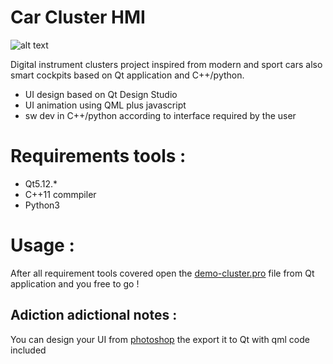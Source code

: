 # Car Cluster HMI

![alt text](https://github.com/afondiel/car-cluster-hmi/blob/master/demo/dashboards_new_.png?raw=true)

Digital instrument clusters project inspired from modern and sport cars also smart cockpits based on Qt application and C++/python.
- UI design based on Qt Design Studio
- UI animation using QML plus javascript
- sw dev in C++/python according to interface required by the user

# Requirements tools :

- Qt5.12.*
- C++11 commpiler
- Python3

# Usage :

After all requirement tools covered open the [demo-cluster.pro](https://github.com/afondiel/car-cluster-hmi/blob/master/demo/demo-cluster.pro) file from Qt application and you free to go ! 

## Adiction adictional notes : 

You can design your UI from [photoshop](https://www.adobe.com/fr/products/photoshop.html) the export it to Qt with qml code included


